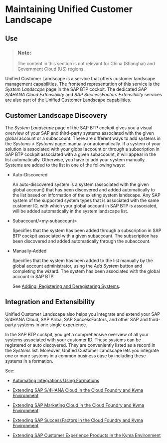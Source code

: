 <!-- loioa8b1e2666e734fd2bfbca44b671585c4 -->

# Maintaining Unified Customer Landscape



<a name="loioa8b1e2666e734fd2bfbca44b671585c4__section_azd_yls_xyb"/>

## Use

> ### Note:  
> The content in this section is not relevant for China \(Shanghai\) and Government Cloud \(US\) regions.

Unified Customer Landscape is a service that offers customer landscape management capabilities. The frontend representation of this service is the *System Landscape* page in the SAP BTP cockpit. The dedicated *SAP S/4HANA Cloud Extensibility* and *SAP SuccessFactors Extensibility* services are also part of the Unified Customer Landscape capabilities.



<a name="loioa8b1e2666e734fd2bfbca44b671585c4__section_wpx_vls_xyb"/>

## Customer Landscape Discovery

The *System Landscape* page of the SAP BTP cockpit gives you a visual overview of your SAP and third-party systems associated with the given global account or a subaccount. There are different ways to add systems in the *Systems* \> *Systems* page: manually or automatically. If a system of your solution is associated with your global account or through a subscription in SAP BTP cockpit associated with a given subaccount, it will appear in the list automatically. Otherwise, you have to add your system manually. Systems are added to the list in one of the following ways:

-   Auto-Discovered

    An auto-discovered system is a system \(associated with the given global account\) that has been discovered and added automatically to the list based on information of the existing system landscape. Any SAP system of the supported system types that is associated with the same customer ID, with which your global account in SAP BTP is associated, will be added automatically in the system landscape list.

-   Subaccount/<my-subaccount\>

    Specifies that the system has been added through a subscription in SAP BTP cockpit associated with a given subaccount. The subscription has been discovered and added automatically through the subaccount.

-   Manually-Added

    Specifies that the system has been added to the list manually by the global account administrator, using the *Add System* button and completing the wizard. The system has been associated with the global account in SAP BTP.

    See [Adding, Registering and Deregistering Systems](adding-registering-and-deregistering-systems-2ffdaff.md).




<a name="loioa8b1e2666e734fd2bfbca44b671585c4__section_akf_mls_xyb"/>

## Integration and Extensibility

Unified Customer Landscape also helps you integrate and extend your SAP S/4HANA Cloud, SAP Ariba, SAP SuccessFactors, and other SAP and third-party systems in one single experience.

In the SAP BTP cockpit, you get a comprehensive overview of all your systems associated with your customer ID. These systems can be registered or auto discovered. They are conveniently listed as a record in the *Systems* list. Moreover, Unified Customer Landscape lets you integrate one or more systems in a common business case by including these systems in a formation.

See:

-   [Automating Integrations Using Formations](automating-integrations-using-formations-68b04fa.md)

-   [Extending SAP S/4HANA Cloud in the Cloud Foundry and Kyma Environment](extending-sap-s-4hana-cloud-in-the-cloud-foundry-and-kyma-environment-40b9e6c.md)

-   [Extending SAP Marketing Cloud in the Cloud Foundry and Kyma Environment](extending-sap-marketing-cloud-in-the-cloud-foundry-and-kyma-environment-18bb3d9.md)

-   [Extending SAP SuccessFactors in the Cloud Foundry and Kyma Environment](extending-sap-successfactors-in-the-cloud-foundry-and-kyma-environment-9e33934.md)

-   [Extending SAP Customer Experience Products in the Kyma Environment](extending-sap-customer-experience-products-in-the-kyma-environment-83df31a.md)


